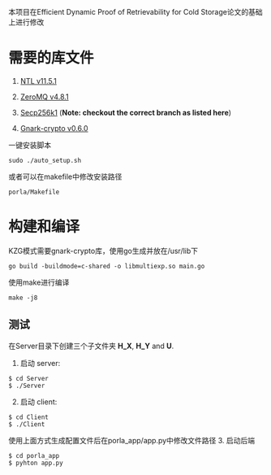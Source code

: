 本项目在Efficient Dynamic Proof of Retrievability for Cold Storage论文的基础上进行修改
# 需要的库文件
1. [NTL v11.5.1](http://www.shoup.net/ntl/download.html)

2. [ZeroMQ v4.8.1](https://github.com/zeromq/cppzmq/releases/tag/v4.8.1)

3. [Secp256k1](https://github.com/bitcoin-core/secp256k1/tree/423b6d19d373f1224fd671a982584d7e7900bc93) (**Note: checkout the correct branch as listed here**)

4. [Gnark-crypto v0.6.0](https://github.com/ConsenSys/gnark-crypto/releases/tag/v0.6.0)

一键安装脚本
```
sudo ./auto_setup.sh
```
或者可以在makefile中修改安装路径
```
porla/Makefile
```
# 构建和编译
KZG模式需要gnark-crypto库，使用go生成并放在/usr/lib下
```
go build -buildmode=c-shared -o libmultiexp.so main.go
```
使用make进行编译
```
make -j8
```
## 测试
在Server目录下创建三个子文件夹 **H_X**, **H_Y** and **U**. 

1. 启动 server:
```
$ cd Server
$ ./Server
```
2. 启动 client:
```
$ cd Client
$ ./Client
```

使用上面方式生成配置文件后在porla_app/app.py中修改文件路径
3. 启动后端
```
$ cd porla_app
$ pyhton app.py
```

